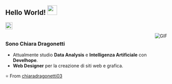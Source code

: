 ## Hello World! <img src="https://raw.githubusercontent.com/iampavangandhi/iampavangandhi/master/gifs/Hi.gif" width="30px" />

<a href="https://www.linkedin.com/in/dragonetti-chiara/">
  <img align="left" alt="Chiara's LinkedIn" width="22px" src="https://cdn.jsdelivr.net/npm/simple-icons@v3/icons/linkedin.svg" />
</a>

<br />
<br />

<img align="right" alt="GIF" src="https://media.giphy.com/media/13HgwGsXF0aiGY/giphy.gif" />

### Sono Chiara Dragonetti

- Attualmente studio **Data Analysis** e **Intelligenza Artificiale** con **Develhope**.
- **Web Designer** per la creazione di siti web e grafica.

⭐️ From [chiaradragonetti03](https://github.com/chiaradragonetti03)
